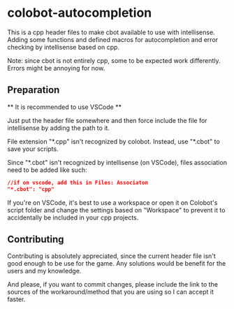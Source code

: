 # colobot-autocompletion

This is a cpp header files to make cbot available to use with intellisense. Adding some functions and defined macros for autocompletion and error checking by intellisense based on cpp.

Note: since cbot is not entirely cpp, some to be expected work differently. Errors might be annoying for now.

## Preparation

** It is recommended to use VSCode **

Just put the header file somewhere and then force include the file for intellisense by adding the path to it.

File extension "\*.cpp" isn't recognized by colobot. Instead, use "\*.cbot" to save your scripts. 

Since "\*.cbot" isn't recognized by intellisense (on VSCode), files association need to be added like such: 

```json
//if on vscode, add this in Files: Associaton
"*.cbot": "cpp"
```

If you're on VSCode, it's best to use a workspace or open it on Colobot's script folder and change the settings based on "Workspace" to prevent it to accidentally be included in your cpp projects.


## Contributing
Contributing is absolutely appreciated, since the current header file isn't good enough to be use for the game. Any solutions would be benefit for the users and my knowledge.

And please, if you want to commit changes, please include the link to the sources of the workaround/method that you are using so I can accept it faster.